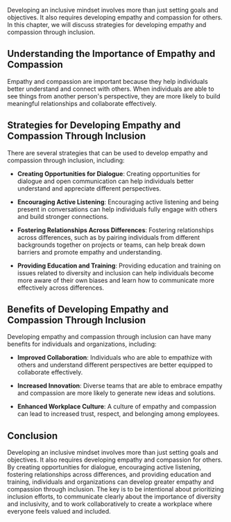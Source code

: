 
Developing an inclusive mindset involves more than just setting goals and objectives. It also requires developing empathy and compassion for others. In this chapter, we will discuss strategies for developing empathy and compassion through inclusion.

Understanding the Importance of Empathy and Compassion
------------------------------------------------------

Empathy and compassion are important because they help individuals better understand and connect with others. When individuals are able to see things from another person's perspective, they are more likely to build meaningful relationships and collaborate effectively.

Strategies for Developing Empathy and Compassion Through Inclusion
------------------------------------------------------------------

There are several strategies that can be used to develop empathy and compassion through inclusion, including:

* **Creating Opportunities for Dialogue**: Creating opportunities for dialogue and open communication can help individuals better understand and appreciate different perspectives.

* **Encouraging Active Listening**: Encouraging active listening and being present in conversations can help individuals fully engage with others and build stronger connections.

* **Fostering Relationships Across Differences**: Fostering relationships across differences, such as by pairing individuals from different backgrounds together on projects or teams, can help break down barriers and promote empathy and understanding.

* **Providing Education and Training**: Providing education and training on issues related to diversity and inclusion can help individuals become more aware of their own biases and learn how to communicate more effectively across differences.

Benefits of Developing Empathy and Compassion Through Inclusion
---------------------------------------------------------------

Developing empathy and compassion through inclusion can have many benefits for individuals and organizations, including:

* **Improved Collaboration**: Individuals who are able to empathize with others and understand different perspectives are better equipped to collaborate effectively.

* **Increased Innovation**: Diverse teams that are able to embrace empathy and compassion are more likely to generate new ideas and solutions.

* **Enhanced Workplace Culture**: A culture of empathy and compassion can lead to increased trust, respect, and belonging among employees.

Conclusion
----------

Developing an inclusive mindset involves more than just setting goals and objectives. It also requires developing empathy and compassion for others. By creating opportunities for dialogue, encouraging active listening, fostering relationships across differences, and providing education and training, individuals and organizations can develop greater empathy and compassion through inclusion. The key is to be intentional about prioritizing inclusion efforts, to communicate clearly about the importance of diversity and inclusivity, and to work collaboratively to create a workplace where everyone feels valued and included.
